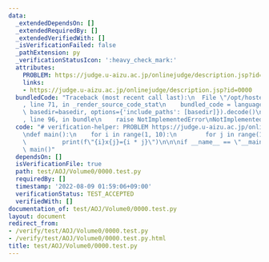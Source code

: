 ```yaml
---
data:
  _extendedDependsOn: []
  _extendedRequiredBy: []
  _extendedVerifiedWith: []
  _isVerificationFailed: false
  _pathExtension: py
  _verificationStatusIcon: ':heavy_check_mark:'
  attributes:
    PROBLEM: https://judge.u-aizu.ac.jp/onlinejudge/description.jsp?id=0000
    links:
    - https://judge.u-aizu.ac.jp/onlinejudge/description.jsp?id=0000
  bundledCode: "Traceback (most recent call last):\n  File \"/opt/hostedtoolcache/Python/3.10.6/x64/lib/python3.10/site-packages/onlinejudge_verify/documentation/build.py\"\
    , line 71, in _render_source_code_stat\n    bundled_code = language.bundle(stat.path,\
    \ basedir=basedir, options={'include_paths': [basedir]}).decode()\n  File \"/opt/hostedtoolcache/Python/3.10.6/x64/lib/python3.10/site-packages/onlinejudge_verify/languages/python.py\"\
    , line 96, in bundle\n    raise NotImplementedError\nNotImplementedError\n"
  code: "# verification-helper: PROBLEM https://judge.u-aizu.ac.jp/onlinejudge/description.jsp?id=0000\n\
    \ndef main():\n    for i in range(1, 10):\n        for j in range(1, 10):\n  \
    \          print(f\"{i}x{j}={i * j}\")\n\n\nif __name__ == \"__main__\":\n   \
    \ main()"
  dependsOn: []
  isVerificationFile: true
  path: test/AOJ/Volume0/0000.test.py
  requiredBy: []
  timestamp: '2022-08-09 01:59:06+09:00'
  verificationStatus: TEST_ACCEPTED
  verifiedWith: []
documentation_of: test/AOJ/Volume0/0000.test.py
layout: document
redirect_from:
- /verify/test/AOJ/Volume0/0000.test.py
- /verify/test/AOJ/Volume0/0000.test.py.html
title: test/AOJ/Volume0/0000.test.py
---
```

